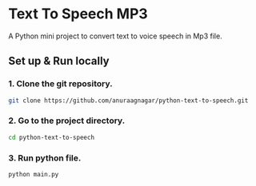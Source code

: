 # Text To Speech MP3

A Python mini project to convert text to voice speech in Mp3 file.

## Set up & Run locally

### 1. Clone the git repository.
```bash
git clone https://github.com/anuraagnagar/python-text-to-speech.git
```

### 2. Go to the project directory.
```bash
cd python-text-to-speech
```

### 3. Run python file.
```bash
python main.py
```